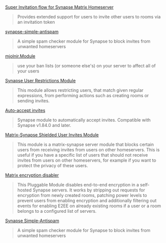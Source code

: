 [Super Invitation flow for Synapse Matrix Homeserver](https://github.com/acterglobal/synapse-super-invites)
> Provides extended support for users to invite other users to rooms via an invitation token

[synapse-simple-antispam](https://github.com/t2bot/synapse-simple-antispam)
> A simple spam checker module for Synapse to block invites from unwanted homeservers

[mjolnir.Module](https://github.com/matrix-org/mjolnir/blob/main/docs/synapse_module.md)
> use your ban lists (or someone else's) on your server to affect all of your users

[Synapse User Restrictions Module](https://github.com/matrix-org/synapse-user-restrictions)
> This module allows restricting users, that match given regular expressions, from performing actions such as creating rooms or sending invites.

[Auto-accept invites](https://github.com/matrix-org/synapse-auto-accept-invite)
> Synapse module to automatically accept invites.
> Compatible with Synapse v1.84.0 and later.

[Matrix-Synapse Shielded User Invites Module](https://github.com/lovelaced/synapse-mayinvite)
> This module is a matrix-synapse server module that blocks certain users from receiving invites from users on other homeservers. This is useful if you have a specific list of users that should not receive invites from users on other homeservers, for example if you want to protect the privacy of these users.

[Matrix encryption disabler](https://github.com/digitalentity/matrix_encryption_disabler)
> This Pluggable Module disables end-to-end encryption in a self-hosted Synapse servers. It works by stripping out requests for encryption from newly created rooms, patching power levels to prevent users from enabling encryption and additionally filtering out events for enabling E2EE on already existing rooms if a user or a room belongs to a configured list of servers.

[Synapse Simple-Antispam](https://github.com/t2bot/synapse-simple-antispam)
> A simple spam checker module for Synapse to block invites from unwanted homeservers
